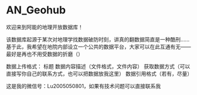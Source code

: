 # AN_Geohub
欢迎来到阿能的地理开放数据库！

该数据库起源于某次对地理学找数据破防时刻，讲真的翻数据简直是一种酷刑……
基于此，我希望在地院内部设立一个公共的数据平台，大家可以在此互通有无——最好是再也不用受数据的折磨（）

数据上传格式：
标题
数据内容描述（文件格式，文件内容）
获取数据方式（可以直接写你自己的联系方式，也可以把数据放我这里）
数据引用格式（若有，尽量）

这是我的微信号：Lu2005050801，如果有技术问题可以直接联系我
